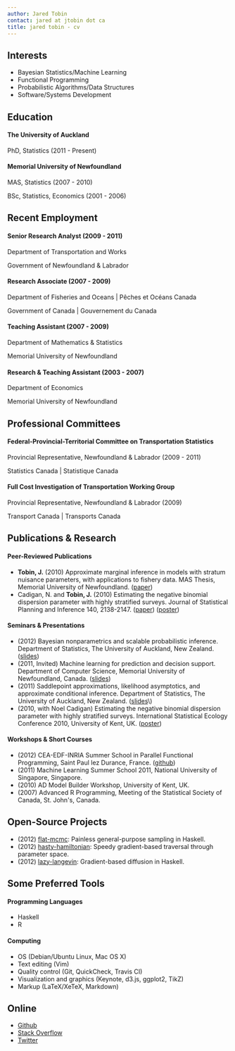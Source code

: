 ```yaml
---
author: Jared Tobin
contact: jared at jtobin dot ca
title: jared tobin - cv
---
```


Interests
---------

*   Bayesian Statistics/Machine Learning
*   Functional Programming
*   Probabilistic Algorithms/Data Structures
*   Software/Systems Development

Education
---------

#### The University of Auckland
PhD, Statistics (2011 - Present)

#### Memorial University of Newfoundland
MAS, Statistics (2007 - 2010)

BSc, Statistics, Economics (2001 - 2006)

Recent Employment 
-----------------

#### Senior Research Analyst (2009 - 2011)
Department of Transportation and Works

Government of Newfoundland & Labrador

#### Research Associate (2007 - 2009)
Department of Fisheries and Oceans | Pêches et Océans Canada

Government of Canada | Gouvernement du Canada

#### Teaching Assistant (2007 - 2009)
Department of Mathematics & Statistics

Memorial University of Newfoundland

#### Research & Teaching Assistant (2003 - 2007)
Department of Economics

Memorial University of Newfoundland

Professional Committees
-----------------------

#### Federal-Provincial-Territorial Committee on Transportation Statistics
Provincial Representative, Newfoundland & Labrador (2009 - 2011)

Statistics Canada | Statistique Canada

#### Full Cost Investigation of Transportation Working Group
Provincial Representative, Newfoundland & Labrador (2009)

Transport Canada | Transports Canada

Publications & Research
-----------------------

#### Peer-Reviewed Publications

*   **Tobin, J.** (2010) Approximate marginal inference in models with stratum nuisance parameters, with applications to fishery data. MAS Thesis, Memorial University of Newfoundland. \([paper](http://jtobin.ca/portfolio/jTobin_MAS_thesis.pdf)\)
*   Cadigan, N. and **Tobin, J.** (2010) Estimating the negative binomial dispersion parameter with highly stratified surveys. Journal of Statistical Planning and Inference 140, 2138-2147. \([paper](http://www.sciencedirect.com/science/article/pii/S037837581000087X)\) \([poster](http://jtobin.ca/portfolio/isec2010_poster.pdf)\)

#### Seminars & Presentations

*   \(2012\) Bayesian nonparametrics and scalable probabilistic inference. Department of Statistics, The University of Auckland, New Zealand. \([slides](http://jtobin.ca/portfolio/talk_aucklandApr2012.pdf)\)
*   \(2011, Invited\) Machine learning for prediction and decision support. Department of Computer Science, Memorial University of Newfoundland, Canada. \([slides](http://jtobin.ca/portfolio/talk_munApr2011.pdf)\)
*   \(2011\) Saddlepoint approximations, likelihood asymptotics, and approximate conditional inference. Department of Statistics, The University of Auckland, New Zealand. \([slides](http://jtobin.ca/portfolio/talk_aucklandFeb2011_slides_handout.pdf")\)
*   \(2010, with Noel Cadigan\) Estimating the negative binomial dispersion parameter with highly stratified surveys. International Statistical Ecology Conference 2010, University of Kent, UK. \([poster](http://jtobin.ca/portfolio/isec2010_poster.pdf)\)

#### Workshops & Short Courses

*   \(2012\) CEA-EDF-INRIA Summer School in Parallel Functional Programming, Saint Paul lez Durance, France. \([github](http://github.com/jtobin/cea-edf-inria-summerschool)\)
*   \(2011\) Machine Learning Summer School 2011, National University of Singapore, Singapore.
*   \(2010\) AD Model Builder Workshop, University of Kent, UK.
*   \(2007\) Advanced R Programming, Meeting of the Statistical Society of Canada, St. John's, Canada.

Open-Source Projects
--------------------

*   \(2012\) [flat-mcmc](http://jtobin.github.com/affine-invariant-ensemble-mcmc): Painless general-purpose sampling in Haskell.
*   \(2012\) [hasty-hamiltonian](http://github.com/jtobin/hasty-hamiltonian): Speedy gradient-based traversal through parameter space.
*   \(2012\) [lazy-langevin](http://github.com/jtobin/lazy-langevin): Gradient-based diffusion in Haskell. 

Some Preferred Tools
--------------------

#### Programming Languages

*   Haskell
*   R

#### Computing

*   OS (Debian/Ubuntu Linux, Mac OS X)
*   Text editing (Vim)
*   Quality control (Git, QuickCheck, Travis CI) 
*   Visualization and graphics (Keynote, d3.js, ggplot2, TikZ)
*   Markup (LaTeX/XeTeX, Markdown)

Online
------

*   [Github](http://github.com/jtobin)
*   [Stack Overflow](http://stackoverflow.com/users/1193741/jtobin)
*   [Twitter](http://twitter.com/jaredtobin)
